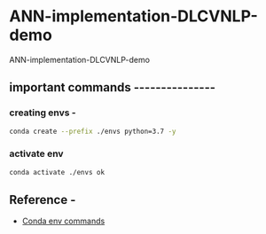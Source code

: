 # ANN-implementation-DLCVNLP-demo
ANN-implementation-DLCVNLP-demo


## important commands ---------------

### creating envs -

```bash
conda create --prefix ./envs python=3.7 -y
```

### activate env

```bash
conda activate ./envs ok
```

## Reference -

* [Conda env commands](https://conda.io/projects/conda/en/latest/user-guide/tasks/manage-environments.html#)